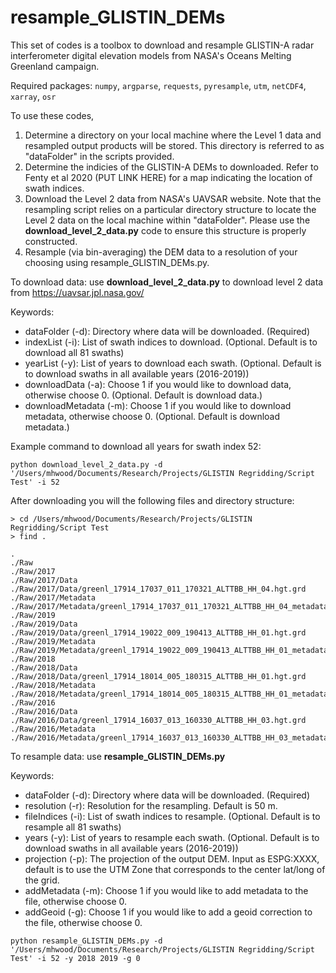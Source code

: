 # resample_GLISTIN_DEMs
This set of codes is a toolbox to download and resample GLISTIN-A radar interferometer digital elevation models from NASA's Oceans Melting Greenland campaign. 

Required packages: ```numpy```, ```argparse```, ```requests```, ```pyresample```, ```utm```, ```netCDF4```, ```xarray```, ```osr```

To use these codes,
1. Determine a directory on your local machine where the Level 1 data and resampled output products will be stored. This directory is referred to as "dataFolder" in the scripts provided.
2. Determine the indicies of the GLISTIN-A DEMs to downloaded. Refer to Fenty et al 2020 (PUT LINK HERE) for a map indicating the location of swath indices.
3. Download the Level 2 data from NASA's UAVSAR website. Note that the resampling script relies on a particular directory structure to locate the Level 2 data on the local machine within "dataFolder". Please use the **download_level_2_data.py** code to ensure this structure is properly constructed.
4. Resample (via bin-averaging) the DEM data to a resolution of your choosing using resample_GLISTIN_DEMs.py.



To download data: use **download_level_2_data.py** to download level 2 data from https://uavsar.jpl.nasa.gov/

Keywords:
- dataFolder (-d): Directory where data will be downloaded. (Required)
- indexList (-i): List of swath indices to download. (Optional. Default is to download all 81 swaths)
- yearList (-y): List of years to download each swath. (Optional. Default is to download swaths in all available years (2016-2019))
- downloadData (-a): Choose 1 if you would like to download data, otherwise choose 0. (Optional. Default is download data.)
- downloadMetadata (-m): Choose 1 if you would like to download metadata, otherwise choose 0. (Optional. Default is download metadata.)

Example command to download all years for swath index 52:
```
python download_level_2_data.py -d '/Users/mhwood/Documents/Research/Projects/GLISTIN Regridding/Script Test' -i 52 
```

After downloading you will the following files and directory structure:
```
> cd /Users/mhwood/Documents/Research/Projects/GLISTIN Regridding/Script Test
> find .

.
./Raw
./Raw/2017
./Raw/2017/Data
./Raw/2017/Data/greenl_17914_17037_011_170321_ALTTBB_HH_04.hgt.grd
./Raw/2017/Metadata
./Raw/2017/Metadata/greenl_17914_17037_011_170321_ALTTBB_HH_04_metadata.txt
./Raw/2019
./Raw/2019/Data
./Raw/2019/Data/greenl_17914_19022_009_190413_ALTTBB_HH_01.hgt.grd
./Raw/2019/Metadata
./Raw/2019/Metadata/greenl_17914_19022_009_190413_ALTTBB_HH_01_metadata.txt
./Raw/2018
./Raw/2018/Data
./Raw/2018/Data/greenl_17914_18014_005_180315_ALTTBB_HH_01.hgt.grd
./Raw/2018/Metadata
./Raw/2018/Metadata/greenl_17914_18014_005_180315_ALTTBB_HH_01_metadata.txt
./Raw/2016
./Raw/2016/Data
./Raw/2016/Data/greenl_17914_16037_013_160330_ALTTBB_HH_03.hgt.grd
./Raw/2016/Metadata
./Raw/2016/Metadata/greenl_17914_16037_013_160330_ALTTBB_HH_03_metadata.txt

```


To resample data: use **resample_GLISTIN_DEMs.py**

Keywords:
- dataFolder (-d): Directory where data will be downloaded. (Required)
- resolution (-r): Resolution for the resampling. Default is 50 m.
- fileIndices (-i): List of swath indices to resample. (Optional. Default is to resample all 81 swaths)
- years (-y): List of years to resample each swath. (Optional. Default is to download swaths in all available years (2016-2019))
- projection (-p): The projection of the output DEM. Input as ESPG:XXXX, default is to use the UTM Zone that corresponds to the center lat/long of the grid.
- addMetadata (-m): Choose 1 if you would like to add metadata to the file, otherwise choose 0.
- addGeoid (-g): Choose 1 if you would like to add a geoid correction to the file, otherwise choose 0.

```
python resample_GLISTIN_DEMs.py -d '/Users/mhwood/Documents/Research/Projects/GLISTIN Regridding/Script Test' -i 52 -y 2018 2019 -g 0
```

